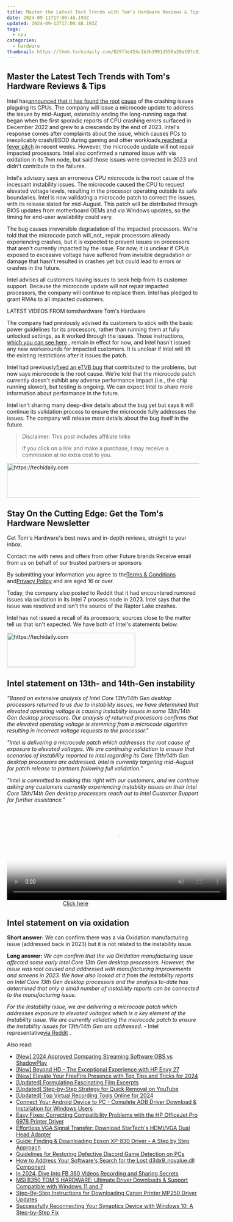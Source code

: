 ```yaml
---
title: Master the Latest Tech Trends with Tom's Hardware Reviews & Tips
date: 2024-09-11T17:00:48.193Z
updated: 2024-09-12T17:00:48.193Z
tags:
  - cpu
categories:
  - hardware
thumbnail: https://thmb.techidaily.com/829f3e424c1b3b1991d559a20a197c8257f098aee3dfffc59a2e2d3ad659a88e.jpg
---
```


## Master the Latest Tech Trends with Tom's Hardware Reviews & Tips

Intel has[announced that it has found the root](https://community.intel.com/t5/Processors/July-2024-Update-on-Instability-Reports-on-Intel-Core-13th-and/m-p/1617113#M74792) [cause](https://community.intel.com/t5/Processors/July-2024-Update-on-Instability-Reports-on-Intel-Core-13th-and/m-p/1617113#M74792) of the crashing issues plaguing its CPUs. The company will issue a microcode update to address the issues by mid-August, ostensibly ending the long-running saga that began when the first sporadic reports of CPU crashing errors surfaced in December 2022 and grew to a crescendo by the end of 2023\. Intel's response comes after complaints about the issue, which causes PCs to inexplicably crash/BSOD during gaming and other workloads,[reached a fever pitch](https://www.tomshardware.com/pc-components/cpus/game-publisher-claims-100-crash-rate-with-intel-cpus-alderon-games-says-company-sells-defective-13th-and-14th-gen-chips) in recent weeks. However, the microcode update will not repair impacted processors. Intel also confirmed a rumored issue with via oxidation in its 7nm node, but said those issues were corrected in 2023 and didn't contribute to the failures.

 Intel's advisory says an erroneous CPU microcode is the root cause of the incessant instability issues. The microcode caused the CPU to request elevated voltage levels, resulting in the processor operating outside its safe boundaries. Intel is now validating a microcode patch to correct the issues, with its release slated for mid-August. This patch will be distributed through BIOS updates from motherboard OEMs and via Windows updates, so the timing for end-user availability could vary.

 The bug causes irreversible degradation of the impacted processors. We're told that the microcode patch will_not_ repair processors already experiencing crashes, but it is expected to prevent issues on processors that aren't currently impacted by the issue. For now, it is unclear if CPUs exposed to excessive voltage have suffered from invisible degradation or damage that hasn't resulted in crashes yet but could lead to errors or crashes in the future.

 Intel advises all customers having issues to seek help from its customer support. Because the microcode update will not repair impacted processors, the company will continue to replace them. Intel has pledged to grant RMAs to all impacted customers.

 LATEST VIDEOS FROM tomshardware Tom's Hardware

 The company had previously advised its customers to stick with the basic power guidelines for its processors, rather than running them at fully unlocked settings, as it worked through the issues. Those instructions, [which you can see here](https://www.tomshardware.com/pc-components/cpus/intel-issues-official-statement-on-core-k-series-crashes-stick-to-intels-official-power-profiles) , remain in effect for now, and Intel hasn't issued any new workarounds for impacted customers. It is unclear if Intel will lift the existing restrictions after it issues the patch.

 Intel had previously[fixed an eTVB bug](https://www.tomshardware.com/pc-components/cpus/intel-denies-reports-that-it-identified-a-root-cause-for-core-i9-crashing-issues-investigation-continues) that contributed to the problems, but now says microcode is the root cause. We're told that the microcode patch currently doesn't exhibit any adverse performance impact (i.e., the chip running slower), but testing is ongoing. We can expect Intel to share more information about performance in the future.

 Intel isn't sharing many deep-dive details about the bug yet but says it will continue its validation process to ensure the microcode fully addresses the issues. The company will release more details about the bug itself in the future.

>  Disclaimer: This post includes affiliate links
>
>  If you click on a link and make a purchase, I may receive a commission at no extra cost to you.
>

<!-- affiliate ads begin -->
<a href="https://ephamedtechinc.pxf.io/c/5597632/2137224/26400" target="_top" id="2137224">
  <img src="//a.impactradius-go.com/display-ad/26400-2137224" border="0" alt="https://techidaily.com" width="728" height="90"/>
</a>
<img height="0" width="0" src="https://ephamedtechinc.pxf.io/i/5597632/2137224/26400" style="position:absolute;visibility:hidden;" border="0" />
<!-- affiliate ads end -->

## Stay On the Cutting Edge: Get the Tom's Hardware Newsletter

 Get Tom's Hardware's best news and in-depth reviews, straight to your inbox.

 Contact me with news and offers from other Future brands  Receive email from us on behalf of our trusted partners or sponsors

 By submitting your information you agree to the[Terms & Conditions](https://futureplc.com/terms-conditions/) and[Privacy Policy](https://futureplc.com/privacy-policy/) and are aged 16 or over.

 Today, the company also posted to Reddit that it had encountered rumored issues via oxidation in its Intel 7 process node in 2023\. Intel says that the issue was resolved and isn't the source of the Raptor Lake crashes.

 Intel has not issued a recall of its processors; sources close to the matter tell us that isn't expected. We have both of Intel's statements below.

<!-- affiliate ads begin -->
<a href="https://aligracehair.sjv.io/c/5597632/2115948/19272" target="_top" id="2115948">
  <img src="//a.impactradius-go.com/display-ad/19272-2115948" border="0" alt="https://techidaily.com" width="336" height="90"/>
</a>
<img height="0" width="0" src="https://aligracehair.sjv.io/i/5597632/2115948/19272" style="position:absolute;visibility:hidden;" border="0" />
<!-- affiliate ads end -->

## Intel statement on 13th- and 14th-Gen instability

 _"Based on extensive analysis of Intel Core 13th/14th Gen desktop processors returned to us due to instability issues, we have determined that elevated operating voltage is causing instability issues in some 13th/14th Gen desktop processors. Our analysis of returned processors confirms that the elevated operating voltage is stemming from a microcode algorithm resulting in incorrect voltage requests to the processor."_

 _"Intel is delivering a microcode patch which addresses the root cause of exposure to elevated voltages. We are continuing validation to ensure that scenarios of instability reported to Intel regarding its Core 13th/14th Gen desktop processors are addressed. Intel is currently targeting mid-August for patch release to partners following full validation."_

 _"Intel is committed to making this right with our customers, and we continue asking any customers currently experiencing instability issues on their Intel Core 13th/14th Gen desktop processors reach out to Intel Customer Support for further assistance."_

<!-- affiliate ads begin -->
<span id="1993645">
					<video width="576" height="240" style="cursor:pointer"
           poster="//a.impactradius-go.com/display-clicktoplayimage/1993645.png"
           onclick="if(!this.playClicked){this.play();this.setAttribute('controls',true);this.playClicked=true;}">
	   <source src="//a.impactradius-go.com/display-ad/22993-1993645">
	   <img src="//a.impactradius-go.com/display-clicktoplayimage/1993645.png" style="border: none; height: 100%; width: 100%; object-fit: contain">
	</video>
	<div style="width:360px;text-align:center"><a href="javascript:window.open(decodeURIComponent('https%3A%2F%2Fhomestyler.sjv.io%2Fc%2F5597632%2F1993645%2F22993'), '_blank');void(0);">Click here</a></div>
</span>
<img height="0" width="0" src="https://imp.pxf.io/i/5597632/1993645/22993" style="position:absolute;visibility:hidden;" border="0" />
<!-- affiliate ads end -->

## Intel statement on via oxidation

**Short answer:** We can confirm there was a via Oxidation manufacturing issue (addressed back in 2023) but it is not related to the instability issue.

**Long answer:**   _We can confirm that the via Oxidation manufacturing issue affected some early Intel Core 13th Gen desktop processors. However, the issue was root caused and addressed with manufacturing improvements and screens in 2023\. We have also looked at it from the instability reports on Intel Core 13th Gen desktop processors and the analysis to-date has determined that only a small number of instability reports can be connected to the manufacturing issue._

 _For the Instability issue, we are delivering a microcode patch which addresses exposure to elevated voltages which is a key element of the Instability issue. We are currently validating the microcode patch to ensure the instability issues for 13th/14th Gen are addressed. -_ Intel representative[via Reddit](https://www.reddit.com/r/intel/comments/1e9mf04/comment/lefz09c/) .

<ins class="adsbygoogle"
     style="display:block"
     data-ad-format="autorelaxed"
     data-ad-client="ca-pub-7571918770474297"
     data-ad-slot="1223367746"></ins>

<ins class="adsbygoogle"
     style="display:block"
     data-ad-client="ca-pub-7571918770474297"
     data-ad-slot="8358498916"
     data-ad-format="auto"
     data-full-width-responsive="true"></ins>

<span class="atpl-alsoreadstyle">Also read:</span>
<div><ul>
<li><a href="https://screen-capture.techidaily.com/new-2024-approved-comparing-streaming-software-obs-vs-shadowplay/"><u>[New] 2024 Approved Comparing Streaming Software OBS vs ShadowPlay</u></a></li>
<li><a href="https://fox-cloud.techidaily.com/new-beyond-hd-the-exceptional-experience-with-hp-envy-27/"><u>[New] Beyond HD - The Exceptional Experience with HP Envy 27</u></a></li>
<li><a href="https://facebook-video-footage.techidaily.com/new-elevate-your-freefire-presence-with-top-tips-and-tricks-for-2024/"><u>[New] Elevate Your FreeFire Presence with Top Tips and Tricks for 2024</u></a></li>
<li><a href="https://some-techniques.techidaily.com/updated-formulating-fascinating-film-excerpts/"><u>[Updated] Formulating Fascinating Film Excerpts</u></a></li>
<li><a href="https://facebook-record-videos.techidaily.com/updated-step-by-step-strategy-for-quick-removal-on-youtube/"><u>[Updated] Step-by-Step Strategy for Quick Removal on YouTube</u></a></li>
<li><a href="https://screen-capture.techidaily.com/updated-top-virtual-recording-tools-online-for-2024/"><u>[Updated] Top Virtual Recording Tools Online for 2024</u></a></li>
<li><a href="https://hardware-updates.techidaily.com/connect-your-android-device-to-pc-complete-adb-driver-download-and-installation-for-windows-users/"><u>Connect Your Android Device to PC - Complete ADB Driver Download & Installation for Windows Users</u></a></li>
<li><a href="https://hardware-updates.techidaily.com/easy-fixes-correcting-compatibility-problems-with-the-hp-officejet-pro-6978-printer-driver/"><u>Easy Fixes: Correcting Compatibility Problems with the HP OfficeJet Pro 6978 Printer Driver</u></a></li>
<li><a href="https://hardware-updates.techidaily.com/effortless-vga-signal-transfer-download-startechs-hdmivga-dual-head-adapter/"><u>Effortless VGA Signal Transfer: Download StarTech's HDMI/VGA Dual Head Adapter</u></a></li>
<li><a href="https://hardware-updates.techidaily.com/guide-finding-and-downloading-epson-xp-830-driver-a-step-by-step-approach/"><u>Guide: Finding & Downloading Epson XP-830 Driver - A Step by Step Approach</u></a></li>
<li><a href="https://windows11.techidaily.com/guidelines-for-restoring-defective-discord-game-detection-on-pcs/"><u>Guidelines for Restoring Defective Discord Game Detection on PCs</u></a></li>
<li><a href="https://techno-recovery.techidaily.com/how-to-address-your-softwares-search-for-the-lost-d3dx9novaluedll-component/"><u>How to Address Your Software's Search for the Lost d3dx9_novalue.dll Component</u></a></li>
<li><a href="https://facebook-video-content.techidaily.com/in-2024-dive-into-fb-360-videos-recording-and-sharing-secrets/"><u>In 2024, Dive Into FB 360 Videos Recording and Sharing Secrets</u></a></li>
<li><a href="https://hardware-updates.techidaily.com/msi-b350-toms-hardware-ultimate-driver-downloads-and-support-compatible-with-windows-11-and-7/"><u>MSI B350 TOM'S HARDWARE: Ultimate Driver Downloads & Support Compatible with Windows 11 and 7</u></a></li>
<li><a href="https://hardware-updates.techidaily.com/step-by-step-instructions-for-downloading-canon-printer-mp250-driver-updates/"><u>Step-By-Step Instructions for Downloading Canon Printer MP250 Driver Updates</u></a></li>
<li><a href="https://hardware-updates.techidaily.com/successfully-reconnecting-your-synaptics-device-with-windows-10-a-step-by-step-fix/"><u>Successfully Reconnecting Your Synaptics Device with Windows 10: A Step-by-Step Fix</u></a></li>
</ul></div>


